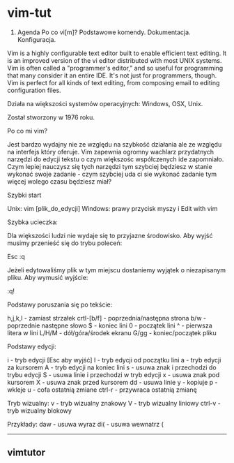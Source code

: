 vim-tut
=======
1. Agenda
Po co vi[m]?
Podstawowe komendy.
Dokumentacja.
Konfiguracja.



Vim is a highly configurable text editor built to enable efficient text editing. It is an improved version of the vi editor distributed with most UNIX systems.
Vim is often called a "programmer's editor," and so useful for programming that many consider it an entire IDE. It's not just for programmers, though. Vim is perfect for all kinds of text editing, from composing email to editing configuration files.

Działa na większości systemów operacyjnych: Windows, OSX, Unix.

Został stworzony w 1976 roku.

Po co mi vim?

Jest bardzo wydajny nie ze względu na szybkość działania ale ze względu na interfejs który oferuje. Vim zapewnia ogromny wachlarz przydatnych narzędzi do edycji tekstu o czym większośc współczenych ide zapomniało. Czym lepiej nauczysz się tych narzędzi tym szybciej będziesz w stanie wykonać swoje zadanie - czym szybciej uda ci sie wykonać zadanie tym więcej wolego czasu będziesz miał? 

Szybki start

Unix:
vim [plik_do_edycji]
Windows:
prawy przycisk myszy i Edit with vim

Szybka ucieczka:

Dla większości ludzi nie wydaje się to przyjazne środowisko. Aby wyjść musimy przenieść się do trybu poleceń:

Esc
:q

Jeżeli edytowaliśmy plik w tym miejscu dostaniemy wyjątek o niezapisanym pliku. Aby wymusić wyjście:

:q!

Podstawy poruszania się po tekście:

h,j,k,l - zamiast strzałek
crtl-[b/f] - poprzednia/następna strona
b/w - poprzednie następne słowo
$ - koniec lini
0 - początek lini
^ - pierwsza litera w lini
L/H/M - dół/góra/środek ekranu
G/gg - koniec/początek pliku

Podstawy edycji:

i - tryb edycji [Esc aby wyjść]
I - tryb edycji od początku lini
a - tryb edycji za kursorem
A - tryb edycji na koniec lini
s - usuwa znak i przechodzi do trybu edycji
S - usuwa linie i przechodzi w tryb edycji
x - usuwa znak pod kursorem
X - usuwa znak przed kursorem
dd - usuwa linie
y - kopiuje
p - wkleje
u - cofa ostatnią zmiane
ctrl-r - przywraca ostatnią zmianę

Tryb wizualny:
v - tryb wizualny znakowy
V - tryb wizualny liniowy
ctrl-v - tryb wizualny blokowy

Przykłady:
daw - usuwa wyraz
di( - usuwa wewnatrz (


---------
vimtutor
---------


